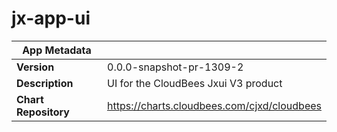 # jx-app-ui

|App Metadata||
|---|---|
| **Version** | 0.0.0-snapshot-pr-1309-2 |
| **Description** | UI for the CloudBees Jxui V3 product |
| **Chart Repository** | https://charts.cloudbees.com/cjxd/cloudbees |
